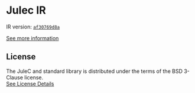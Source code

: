 # Julec IR

IR version: [`af30769d8a`](https://github.com/julelang/jule/tree/af30769d8a3c1a8dd554383f834d848f1b782e5e)

[See more information](https://manual.jule.dev/getting-started/install-from-source/compile-from-ir.html)

## License

The JuleC and standard library is distributed under the terms of the BSD 3-Clause license. \
[See License Details](./LICENSE)
